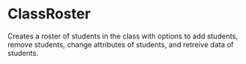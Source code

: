 # ClassRoster
Creates a roster of students in the class with options to add students, remove students, change attributes of students, and retreive data of students.
